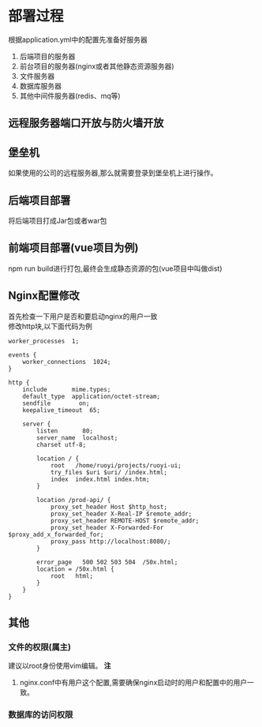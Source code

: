 # 部署过程
根据application.yml中的配置先准备好服务器  
1. 后端项目的服务器
2. 前台项目的服务器(nginx或者其他静态资源服务器)
3. 文件服务器
4. 数据库服务器
5. 其他中间件服务器(redis、mq等)
## 远程服务器端口开放与防火墙开放
## 堡垒机
如果使用的公司的远程服务器,那么就需要登录到堡垒机上进行操作。
## 后端项目部署
将后端项目打成Jar包或者war包
## 前端项目部署(vue项目为例)
npm run build进行打包,最终会生成静态资源的包(vue项目中叫做dist)
## Nginx配置修改
首先检查一下用户是否和要启动nginx的用户一致  
修改http块,以下面代码为例
```
worker_processes  1;

events {
    worker_connections  1024;
}

http {
    include       mime.types;
    default_type  application/octet-stream;
    sendfile        on;
    keepalive_timeout  65;

    server {
        listen       80;
        server_name  localhost;
		charset utf-8;

		location / {
            root   /home/ruoyi/projects/ruoyi-ui;
			try_files $uri $uri/ /index.html;
            index  index.html index.htm;
        }
		
		location /prod-api/ {
			proxy_set_header Host $http_host;
			proxy_set_header X-Real-IP $remote_addr;
			proxy_set_header REMOTE-HOST $remote_addr;
			proxy_set_header X-Forwarded-For $proxy_add_x_forwarded_for;
			proxy_pass http://localhost:8080/;
		}

        error_page   500 502 503 504  /50x.html;
        location = /50x.html {
            root   html;
        }
    }
}
```
## 其他
### 文件的权限(属主)
建议以root身份使用vim编辑。
**注**
1. nginx.conf中有用户这个配置,需要确保nginx启动时的用户和配置中的用户一致。 
### 数据库的访问权限